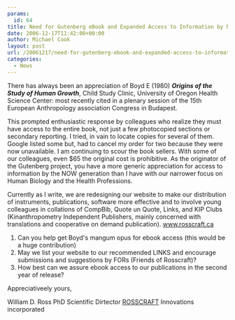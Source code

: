 ```yaml
---
params:
  id: 64
title: Need for Gutenberg eBook and Expanded Access to Information by NOW Generation
date: 2006-12-17T11:42:00+00:00
author: Michael Cook
layout: post
url: /20061217/need-for-gutenberg-ebook-and-expanded-access-to-information-by-now-generation/
categories:
  - News
---
```

There has always been an appreciation of Boyd E (1980) _**Origins of the Study of Human Growth**_, Child Study Clinic, University of Oregon Health Science Center: most recently cited in a plenary session of the 15th European Anthropology association Congress in Budapest.

This prompted enthusiastic response by colleagues who realize they must have access to the entire book, not just a few photocopied sections or secondary reporting. I tried, in vain to locate copies for several of them. Google listed some but, had to cancel my order for two because they were now unavailable. I am continuing to scour the book sellers. With some of our colleagues, even $65 the original cost is prohibitive. As the originator of the Gutenberg project, you have a more generic appreciation for access to information by the NOW generation than I have with our narrower focus on Human Biology and the Health Professions.

Currently as I write, we are redesigning our website to make our distribution of instruments, publications, software more effective and to involve young colleagues in collations of CompBib, Quote un Quote, Links, and KIP Clubs (Kinanthropometry Independent Publishers, mainly concerned with translations and cooperative on demand publication). <a title="Ross Craft website" href="http://www.rosscraft.ca" target="_blank">www.rosscraft.ca</a>

  1. Can you help get Boyd's mangum opus for ebook access (this would be a huge contribution)
  2. May we list your website to our recommended LINKS and encourage submissions and suggestions by FORs (Friends of Rosscraft)?
  3. How best can we assure ebook access to our publications in the second year of release?

Appreciativeely yours,

William D. Ross PhD
Scientific Dirtector
[ROSSCRAFT](http://www.rosscraft.ca "Ross Craft website")
Innovations incorporated

